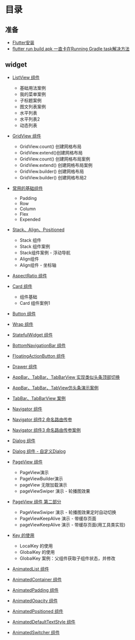 # 目录

## 准备
- [Flutter安装](./0.prepare/flutter安装.md)
- [flutter run build apk 一直卡在Running Gradle task解决方法](./0.prepare/2.一直卡在Running.md)

## widget
- [ListView 组件](./2.widget/ListView.md)
    - 基础用法案例
    - 我的菜单案例
    - 子标题案例
    - 图文列表案例
    - 水平列表
    - 水平列表2
    - 动态列表

- [GridView 组件](./2.widget/GridView.md)
    - GridView.count() 创建网格布局
    - GridView.extend()创建网格布局
    - GridView.count() 创建网格布局案例
    - GridView.extend() 创建网格布局案例
    - GridView.builder() 创建网格布局
    - GridView.builder() 创建网格布局2

- [常用的基础组件](./2.widget/various.md)
    - Padding
    - Row
    - Column
    - Flex
    - Expended

- [Stack、Align、Positioned](./2.widget/Stack.md)
    - Stack 组件
    - Stack 组件案例
    - Stack组件案例 - 浮动导航
    - Align组件
    - Align组件 - 坐标轴

- [AspectRatio 组件](./2.widget/AspectRatio.md)

- [Card 组件](./2.widget/Card.md)
    - 组件基础
    - Card 组件案例1


- [Button 组件](./2.widget/Button.md)

- [Wrap 组件](./2.widget/Wrap.md)

- [StatefulWidget 组件](./2.widget/StatefulWidget.md)

- [BottomNavigationBar 组件](./2.widget/BottomNavigationBar.md)

- [FloatingActionButton 组件](./2.widget/FloatingActionButton.md)

- [Drawer 组件](./2.widget/Drawer.md)

- [AppBar、TabBar、TabBarView 实现类似头条顶部切换](./2.widget/AppBar.md)

- [AppBar、TabBar、TabView仿头条演示案例](./2.widget/AppBar2.md)

- [TabBar、TabBarView 案例](./2.widget/TabBar.md)

- [Navigator 组件](./2.widget/Navigator.md)

- [Navigator 组件2 命名路由传参](./2.widget/Navigator2.md)

- [Navigator 组件3 命名路由传参案例](./2.widget/Navigator3.md)

- [Dialog 组件](./2.widget/Dialog.md)

- [Dialog 组件 - 自定义Dialog](./2.widget/Dialog2.md)

- [PageView 组件](./2.widget/PageView.md)
    - PageView演示
    - PageViewBuilder演示
    - pageView 无限加载演示
    - pageViewSwiper 演示 - 轮播图效果

- [PageView 组件 第二部分](./2.widget/PageView2.md)
    - PageViewSwiper 演示 - 轮播图效果定时自动切换
    - PageViewKeepAlive 演示 - 带缓存页面
    - pageViewKeepAlive 演示 - 带缓存页面(用工具类实现)

- [Key 的使用](./2.widget/Key.md)
    - LocalKey 的使用
    - GlobalKey 的使用
    - GlobalKey 案例：父组件获取子组件状态，并修改

- [AnimatedList 组件](./2.widget/AnimatedList.md)

- [AnimatedContainer 组件](./2.widget/AnimatedContainer.md)

- [AnimatedPadding 组件](./2.widget/AnimatedPadding.md)

- [AnimatedOpacity 组件](./2.widget/AnimatedOpacity.md)

- [AnimatedPositioned 组件](./2.widget/AnimatedPositioned.md)

- [AnimatedDefaultTextStyle 组件](./2.widget/AnimatedDefaultTextStyle.md)

- [AnimatedSwitcher 组件](./2.widget/AnimatedSwitcher.md)


